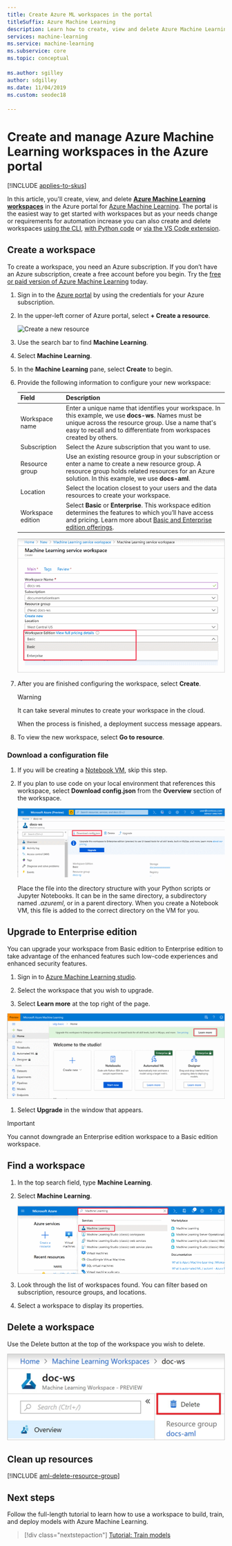 ```yaml
---
title: Create Azure ML workspaces in the portal
titleSuffix: Azure Machine Learning
description: Learn how to create, view and delete Azure Machine Learning workspaces in the Azure portal.
services: machine-learning
ms.service: machine-learning
ms.subservice: core
ms.topic: conceptual

ms.author: sgilley
author: sdgilley
ms.date: 11/04/2019
ms.custom: seodec18

---
```


# Create and manage Azure Machine Learning workspaces in the Azure portal
[!INCLUDE [applies-to-skus](../../../includes/aml-applies-to-basic-enterprise-sku.md)]

In this article, you'll create, view, and delete [**Azure Machine Learning workspaces**](concept-workspace.md) in the Azure portal for [Azure Machine Learning](overview-what-is-azure-ml.md).  The portal is the easiest way to get started with workspaces but as your needs change or requirements for automation increase you can also create and delete workspaces [using the CLI](reference-azure-machine-learning-cli.md), [with Python code](https://docs.microsoft.com/python/api/overview/azure/ml/intro?view=azure-ml-py) or [via the VS Code extension](how-to-vscode-tools.md#get-started-with-azure-machine-learning-for-visual-studio-code).

## Create a workspace

To create a workspace, you need an Azure subscription. If you don’t have an Azure subscription, create a free account before you begin. Try the [free or paid version of Azure Machine Learning](https://aka.ms/AMLFree) today.

1. Sign in to the [Azure portal](https://portal.azure.com/) by using the credentials for your Azure subscription. 

1. In the upper-left corner of Azure portal, select **+ Create a resource**.

      ![Create a new resource](../../../includes/media/aml-create-in-portal/create-workspace.gif)

1. Use the search bar to find **Machine Learning**.

1. Select **Machine Learning**.

1. In the **Machine Learning** pane, select **Create** to begin.

1. Provide the following information to configure your new workspace:

   Field|Description 
   ---|---
   Workspace name |Enter a unique name that identifies your workspace. In this example, we use **docs-ws**. Names must be unique across the resource group. Use a name that's easy to recall and to differentiate from workspaces created by others.  
   Subscription |Select the Azure subscription that you want to use.
   Resource group | Use an existing resource group in your subscription or enter a name to create a new resource group. A resource group holds related resources for an Azure solution. In this example, we use **docs-aml**. 
   Location | Select the location closest to your users and the data resources to create your workspace.
   Workspace edition | Select **Basic** or **Enterprise**.  This workspace edition determines the features to which you’ll have access and pricing. Learn more about [Basic and Enterprise edition offerings](overview-what-is-azure-ml.md#sku). 

    ![Configure your workspace](media/how-to-manage-workspace/select-edition.png)

1. After you are finished configuring the workspace, select **Create**. 

   > [!Warning] 
   > It can take several minutes to create your workspace in the cloud.

   When the process is finished, a deployment success message appears. 
 
 1. To view the new workspace, select **Go to resource**.

### Download a configuration file

1. If you will be creating a [Notebook VM](tutorial-1st-experiment-sdk-setup.md#azure), skip this step.

1. If you plan to use code on your local environment that references this workspace, select  **Download config.json** from the **Overview** section of the workspace.  

   ![Download config.json](./media/how-to-manage-workspace/configure.png)
   
   Place the file into  the directory structure with your Python scripts or Jupyter Notebooks. It can be in the same directory, a subdirectory named *.azureml*, or in a parent directory. When you create a Notebook VM, this file is added to the correct directory on the VM for you.

## <a name="upgrade"></a>Upgrade to Enterprise edition

You can upgrade your workspace from Basic edition to Enterprise edition to take advantage of the enhanced features such low-code experiences and enhanced security features.

1. Sign in to [Azure Machine Learning studio](https://ml.azure.com).

1. Select the workspace that you wish to upgrade.

1. Select **Learn more**  at the top right of the page.

[ ![Upgrade a workspace](media/how-to-manage-workspace/upgrade.png) ](media/how-to-manage-workspace/upgrade.png#lightbox)

1. Select **Upgrade** in the window that appears.


> [!IMPORTANT]
> You cannot downgrade an Enterprise edition workspace to a Basic edition workspace. 

## <a name="view"></a>Find a workspace

1. In the top search field, type **Machine Learning**.  

1. Select **Machine Learning**.

   ![Search for Azure Machine Learning workspace](media/how-to-manage-workspace/find-workspaces.png)

1. Look through the list of workspaces found. You can filter based on subscription, resource groups, and locations.  

1. Select a workspace to display its properties.

## Delete a workspace

Use the Delete button at the top of the workspace you wish to delete.

  ![Delete button](media/how-to-manage-workspace/delete-workspace.png)


## Clean up resources

[!INCLUDE [aml-delete-resource-group](../../../includes/aml-delete-resource-group.md)]

## Next steps

Follow the full-length tutorial to learn how to use a workspace to build, train, and deploy models with Azure Machine Learning.

> [!div class="nextstepaction"]
> [Tutorial: Train models](tutorial-train-models-with-aml.md)
